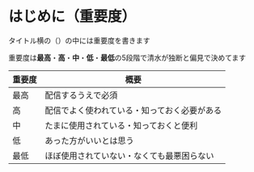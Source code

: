 # はじめに（重要度）

タイトル横の（）の中には重要度を書きます  

重要度は**最高**・**高**・**中**・**低**・**最低**の5段階で清水が独断と偏見で決めてます  

| 重要度 | 概要                     |
|-----|------------------------|
| 最高  | 配信するうえで必須              |
| 高   | 配信でよく使われている・知っておく必要がある |
| 中   | たまに使用されている・知っておくと便利    |
| 低 | あった方がいいとは思う            |
| 最低 | ほぼ使用されていない・なくても最悪困らない  |
